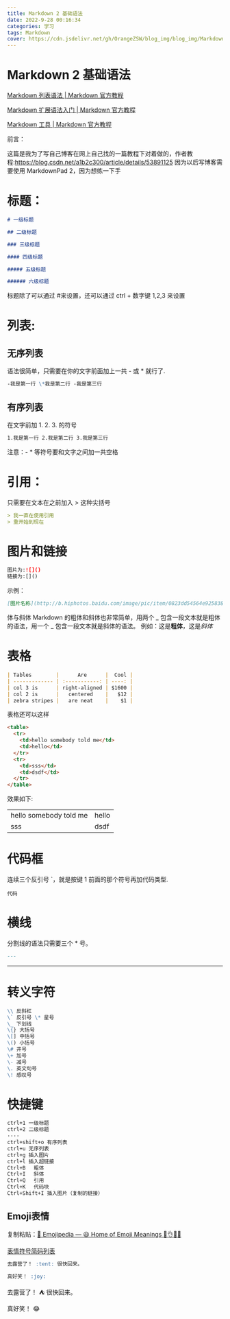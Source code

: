 ```yaml
---
title: Markdown 2 基础语法
date: 2022-9-28 00:16:34
categories: 学习
tags: Markdown
cover: https://cdn.jsdelivr.net/gh/OrangeZSW/blog_img/blog_img/Markdown.jpg
---
```


# Markdown 2 基础语法

[Markdown 列表语法 | Markdown 官方教程](https://markdown.com.cn/basic-syntax/lists.html)

[Markdown 扩展语法入门 | Markdown 官方教程](https://markdown.com.cn/extended-syntax/)

[Markdown 工具 | Markdown 官方教程](https://markdown.com.cn/tools.html#编辑器)

前言：

这篇是我为了写自己博客在网上自己找的一篇教程下对着做的，作者教程:https://blog.csdn.net/a1b2c300/article/details/53891125 因为以后写博客需要使用 MarkdownPad 2，因为想练一下手

# 标题：

```markdown
# 一级标题

## 二级标题

### 三级标题

#### 四级标题

##### 五级标题

###### 六级标题
```

标题除了可以通过 #来设置，还可以通过 ctrl + 数字键 1,2,3 来设置

# 列表:

## 无序列表

语法很简单，只需要在你的文字前面加上一共 - 或 \* 就行了.

```markdown
-我是第一行 \*我是第二行 -我是第三行
```

## 有序列表

在文字前加 1. 2. 3. 的符号

```markdown
1.我是第一行 2.我是第二行 3.我是第三行
```

注意：- \* 等符号要和文字之间加一共空格

# 引用：

只需要在文本在之前加入 > 这种尖括号

```markdown
> 我一直在使用引用
> 重开始到现在
```

# 图片和链接

```markdown
图片为:![]()
链接为:[]()
```

示例：

```markdown
[图片名称](http://b.hiphotos.baidu.com/image/pic/item/0823dd54564e925838c205c89982d158ccbf4e)
```

体与斜体
Markdown 的粗体和斜体也非常简单，用两个 _ 包含一段文本就是粗体的语法，用一个 _ 包含一段文本就是斜体的语法。
例如：这是**粗体**，这是*斜体*

# 表格

```markdown
| Tables        |      Are      |  Cool |
| ------------- | :-----------: | ----: |
| col 3 is      | right-aligned | $1600 |
| col 2 is      |   centered    |   $12 |
| zebra stripes |   are neat    |    $1 |
```

表格还可以这样

```markdown
<table>
  <tr>
    <td>hello somebody told me</td>
    <td>hello</td>
  </tr>
  <tr>
    <td>sss</td>
    <td>dsdf</td>
  </tr>
</table>
```

效果如下:

<table>
  <tr>
    <td>hello somebody told me</td>
    <td>hello</td>
  </tr>
  <tr>
    <td>sss</td>
    <td>dsdf</td>
  </tr>
</table>

# 代码框

连续三个反引号 `，就是按键 1 前面的那个符号再加代码类型.

`代码`

# 横线

分割线的语法只需要三个 \* 号。

```markdown
---
```

---

# 转义字符

```markdown
\\ 反斜杠
\` 反引号 \* 星号
\_ 下划线
\{} 大括号
\[] 中括号
\() 小括号
\# 井号
\+ 加号
\- 减号
\. 英文句号
\! 感叹号
```

# 快捷键

```markdown
ctrl+1 一级标题
ctrl+2 二级标题
····
ctrl+shift+o 有序列表
ctrl+u 无序列表
ctrl+g 插入图片
ctrl+l 插入超链接
Ctrl+B 　粗体
Ctrl+I 　斜体
Ctrl+Q 　引用
Ctrl+K 　代码块
Ctrl+Shift+I 插入图片（复制的链接）
```

## Emoji表情

复制粘贴：[📙 Emojipedia — 😃 Home of Emoji Meanings 💁👌🎍😍](https://emojipedia.org/)

[表情符号简码列表](https://gist.github.com/rxaviers/7360908)

```markdown
去露营了！ :tent: 很快回来。

真好笑！ :joy:
```

去露营了！ :tent: 很快回来。

真好笑！ :joy:
